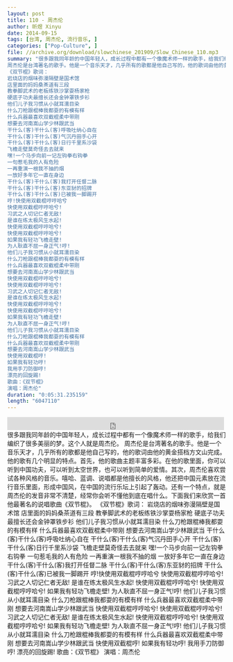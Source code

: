 ```yaml
---
layout: post
title: 110 - 周杰伦
author: 昕煜 Xinyu
date: 2014-09-15
tags: [台湾, 周杰伦, 流行音乐, ]
categories: ["Pop-Culture", ]
file: //archive.org/download/slowchinese_201909/Slow_Chinese_110.mp3
summary: "很多跟我同年龄的中国年轻人，成长过程中都有一个像魔术师一样的歌手，给我们编织了很多美丽的梦。这个人就是周杰伦。
周杰伦是台湾著名的歌手。他是一个音乐天才，几乎所有的歌都是他自己写的，他的歌词由他的黄金搭档方文山完成。他的歌有几个明显的特点。首先，他的歌曲主题丰富多彩。在他的歌里面，你可以听到中国功夫，可以听到太空世界，也可以听到简单的爱情。其次，周杰伦喜欢尝试各种风格的音乐。嘻哈、蓝调、说唱都是他擅长的风格，他还把中国元素放在流行音乐里面，形成中国风，在中国的流行乐坛上引起了轰动。还有一个特点，就是周杰伦的发音非常不清楚，经常你会听不懂他到底在唱什么。下面我们来欣赏一首他最著名的说唱歌曲《双节棍》。
《双节棍》歌词：
岩烧店的烟味弥漫隔壁是国术馆
店里面的妈妈桑茶道有三段
教拳脚武术的老板练铁沙掌耍杨家枪
硬底子功夫最擅长还会金钟罩铁步衫
他们儿子我习惯从小就耳濡目染
什么刀枪跟棍棒我都耍的有模有样
什么兵器最喜欢双截棍柔中带刚
想要去河南嵩山学少林跟武当
干什么(客)干什么(客)呼吸吐纳心自在
干什么(客)干什么(客)气沉丹田手心开
干什么(客)干什么(客)日行千里系沙袋
飞檐走壁莫奇怪去去就来
嘿!一个马步向前一记左钩拳右钩拳
一句惹毛我的人有危险
一再重演一根我不抽的烟
一放好多年它一直在身边
干什么(客)干什么(客)我打开任督二脉
干什么(客)干什么(客)东亚豺的招牌
干什么(客)干什么(客)已被我一脚踢开
哼!快使用双截棍哼哼哈兮
快使用双截棍哼哼哈兮!
习武之人切记仁者无敌!
是谁在练太极风生水起!
快使用双截棍哼哼哈兮!
快使用双截棍哼哼哈兮!
如果我有轻功飞檐走壁!
为人耿直不屈一身正气!哼!
他们儿子我习惯从小就耳濡目染
什么刀枪跟棍棒我都耍的有模有样
什么兵器最喜欢双截棍柔中带刚
想要去河南嵩山学少林跟武当
快使用双截棍哼哼哈兮!
快使用双截棍哼哼哈兮!
习武之人切记仁者无敌!
是谁在练太极风生水起!
快使用双截棍哼哼哈兮!
快使用双截棍哼哼哈兮!
如果我有轻功飞檐走壁!
为人耿直不屈一身正气!哼!
他们儿子我习惯从小就耳濡目染
什么刀枪跟棍棒我都耍的有模有样
什么兵器最喜欢双截棍柔中带刚
想要去河南嵩山学少林跟武当
快使用双截棍哼!
如果我有轻功哼!
我用手刀防御哼!
漂亮的回旋踢!
歌曲：《双节棍》
演唱：周杰伦"
duration: "0:05:31.235159"
length: "6047110"
---
```


<iframe src="https://archive.org/embed/slowchinese_201909/Slow_Chinese_110.mp3" width="500" height="30" frameborder="0" webkitallowfullscreen="true" mozallowfullscreen="true" allowfullscreen></iframe>
很多跟我同年龄的中国年轻人，成长过程中都有一个像魔术师一样的歌手，给我们编织了很多美丽的梦。这个人就是周杰伦。
周杰伦是台湾著名的歌手。他是一个音乐天才，几乎所有的歌都是他自己写的，他的歌词由他的黄金搭档方文山完成。他的歌有几个明显的特点。首先，他的歌曲主题丰富多彩。在他的歌里面，你可以听到中国功夫，可以听到太空世界，也可以听到简单的爱情。其次，周杰伦喜欢尝试各种风格的音乐。嘻哈、蓝调、说唱都是他擅长的风格，他还把中国元素放在流行音乐里面，形成中国风，在中国的流行乐坛上引起了轰动。还有一个特点，就是周杰伦的发音非常不清楚，经常你会听不懂他到底在唱什么。下面我们来欣赏一首他最著名的说唱歌曲《双节棍》。
《双节棍》歌词：
岩烧店的烟味弥漫隔壁是国术馆
店里面的妈妈桑茶道有三段
教拳脚武术的老板练铁沙掌耍杨家枪
硬底子功夫最擅长还会金钟罩铁步衫
他们儿子我习惯从小就耳濡目染
什么刀枪跟棍棒我都耍的有模有样
什么兵器最喜欢双截棍柔中带刚
想要去河南嵩山学少林跟武当
干什么(客)干什么(客)呼吸吐纳心自在
干什么(客)干什么(客)气沉丹田手心开
干什么(客)干什么(客)日行千里系沙袋
飞檐走壁莫奇怪去去就来
嘿!一个马步向前一记左钩拳右钩拳
一句惹毛我的人有危险
一再重演一根我不抽的烟
一放好多年它一直在身边
干什么(客)干什么(客)我打开任督二脉
干什么(客)干什么(客)东亚豺的招牌
干什么(客)干什么(客)已被我一脚踢开
哼!快使用双截棍哼哼哈兮
快使用双截棍哼哼哈兮!
习武之人切记仁者无敌!
是谁在练太极风生水起!
快使用双截棍哼哼哈兮!
快使用双截棍哼哼哈兮!
如果我有轻功飞檐走壁!
为人耿直不屈一身正气!哼!
他们儿子我习惯从小就耳濡目染
什么刀枪跟棍棒我都耍的有模有样
什么兵器最喜欢双截棍柔中带刚
想要去河南嵩山学少林跟武当
快使用双截棍哼哼哈兮!
快使用双截棍哼哼哈兮!
习武之人切记仁者无敌!
是谁在练太极风生水起!
快使用双截棍哼哼哈兮!
快使用双截棍哼哼哈兮!
如果我有轻功飞檐走壁!
为人耿直不屈一身正气!哼!
他们儿子我习惯从小就耳濡目染
什么刀枪跟棍棒我都耍的有模有样
什么兵器最喜欢双截棍柔中带刚
想要去河南嵩山学少林跟武当
快使用双截棍哼!
如果我有轻功哼!
我用手刀防御哼!
漂亮的回旋踢!
歌曲：《双节棍》
演唱：周杰伦